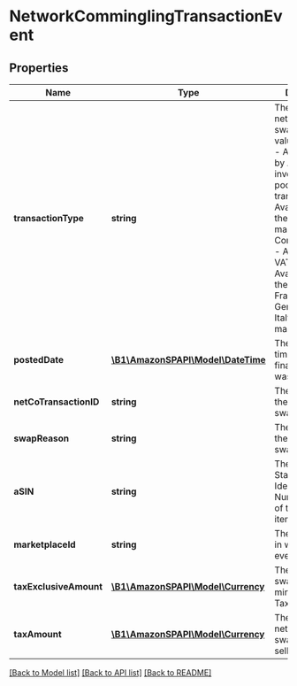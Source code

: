 # NetworkComminglingTransactionEvent

## Properties
Name | Type | Description | Notes
------------ | ------------- | ------------- | -------------
**transactionType** | **string** | The type of network item swap.  Possible values:  * NetCo - A Fulfillment by Amazon inventory pooling transaction. Available only in the India marketplace.  * ComminglingVAT - A commingling VAT transaction. Available only in the UK, Spain, France, Germany, and Italy marketplaces. | [optional] 
**postedDate** | [**\B1\AmazonSPAPI\Model\\DateTime**](\DateTime.md) | The date and time when the financial event was posted. | [optional] 
**netCoTransactionID** | **string** | The identifier for the network item swap. | [optional] 
**swapReason** | **string** | The reason for the network item swap. | [optional] 
**aSIN** | **string** | The Amazon Standard Identification Number (ASIN) of the swapped item. | [optional] 
**marketplaceId** | **string** | The marketplace in which the event took place. | [optional] 
**taxExclusiveAmount** | [**\B1\AmazonSPAPI\Model\Currency**](Currency.md) | The price of the swapped item minus TaxAmount. | [optional] 
**taxAmount** | [**\B1\AmazonSPAPI\Model\Currency**](Currency.md) | The tax on the network item swap paid by the seller. | [optional] 

[[Back to Model list]](../README.md#documentation-for-models) [[Back to API list]](../README.md#documentation-for-api-endpoints) [[Back to README]](../README.md)


